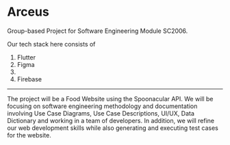 # Arceus


Group-based Project for Software Engineering Module SC2006.

Our tech stack here consists of 

<ol>
  <li>Flutter</li>
  <li>Figma</li>
  <li></li>
  <li>Firebase</li>
</ol>

--------------------------------------------

The project will be a Food Website using the Spoonacular API. We will be focusing on software engineering methodology and documentation involving Use Case Diagrams, Use Case Descriptions, UI/UX, Data Dictionary and working in a team of developers. In addition, we will refine our web development skills while also generating and executing  test cases for the website.
